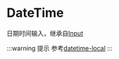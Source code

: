 # DateTime

日期时间输入，继承自[Input](input.md)

<demo html="autoform/widgets/datetime.html"/>

:::warning 提示
参考[datetime-local](https://developer.mozilla.org/zh-CN/docs/Web/HTML/Reference/Elements/input/datetime-local)
:::
